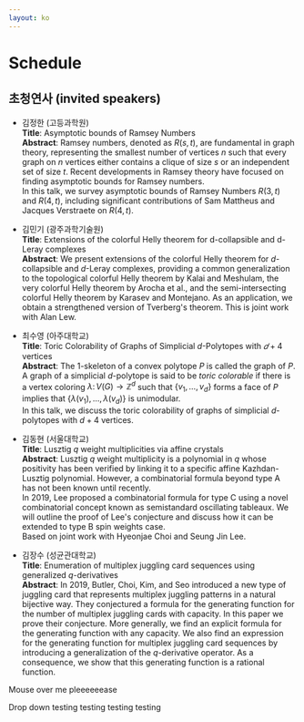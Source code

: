 ```yaml
---
layout: ko
---
```


# Schedule 

## 초청연사 (invited speakers)
- 김정한 (고등과학원)<br/>
**Title**:  Asymptotic bounds of Ramsey Numbers<br/>
**Abstract**: Ramsey numbers, denoted as $R(s,t)$, are fundamental in graph theory, representing the smallest number of vertices $n$ such that every graph 
on $n$ vertices either contains a clique of size $s$ or an independent set of size $t$. Recent developments in Ramsey theory have focused on finding asymptotic bounds for Ramsey numbers.<br/>
In this talk, we survey asymptotic bounds of Ramsey Numbers $R(3,t)$ and $R(4,t)$, including significant contributions of Sam Mattheus and Jacques Verstraete on $R(4,t)$.

- 김민기 (광주과학기술원)<br/>
**Title**: Extensions of the colorful Helly theorem for d-collapsible and d-Leray complexes<br/>
**Abstract**: We present extensions of the colorful Helly theorem for $d$-collapsible and $d$-Leray complexes, providing a common generalization to the topological colorful Helly theorem by Kalai and Meshulam, the very colorful Helly theorem by Arocha et al., and the semi-intersecting colorful Helly theorem by Karasev and Montejano. As an application, we obtain a strengthened version of Tverberg's theorem. This is joint work with Alan Lew.

- 최수영 (아주대학교) <br/>
**Title**: Toric Colorability of Graphs of Simplicial $d$-Polytopes with $𝑑+4$ vertices<br/>
**Abstract**: The 1-skeleton of a convex polytope $P$ is called the graph of $P$.
A graph of a simplicial $d$-polytope is said to be $\textit{toric colorable}$ if there is a vertex coloring $\lambda \colon V(G) \to \mathbb{Z}^d$ such that $\{v_1, \ldots, v_d\}$ forms a face of $P$ implies that $\{\lambda(v_1), \ldots, \lambda(v_d)\}$ is unimodular.<br/>
In this talk, we discuss the toric colorability of graphs of simplicial $d$-polytopes with $d+4$ vertices.

- 김동현 (서울대학교) <br/>
**Title**: Lusztig $q$ weight multiplicities via affine crystals<br/>
**Abstract**: Lusztig $q$ weight multiplicity is a polynomial in $q$ whose positivity has been verified by linking it to a specific affine Kazhdan-Lusztig polynomial. However, a combinatorial formula beyond type A has not been known until recently.<br/>
In $2019$, Lee proposed a combinatorial formula for type C using a novel combinatorial concept known as semistandard oscillating tableaux. We will outline the proof of Lee's conjecture and discuss how it can be extended to type B spin weights case.<br/>
Based on joint work with Hyeonjae Choi and Seung Jin Lee.

- 김장수 (성균관대학교) <br/>
**Title**: Enumeration of multiplex juggling card sequences using generalized $q$-derivatives<br/>
**Abstract**: In $2019$, Butler, Choi, Kim, and Seo introduced a new type of juggling card that represents multiplex juggling patterns in a
  natural bijective way. They conjectured a formula for the generating function for the number of multiplex juggling cards with capacity.
  In this paper we prove their conjecture. More generally, we find an explicit formula for the generating function with any capacity. We
  also find an expression for the generating function for multiplex juggling card sequences by introducing a generalization of the $q$-derivative operator. As a consequence, we show that this generating function is a rational function.

<div class="dropdown">
  <span>Mouse over me pleeeeeease</span>
  <div class="dropdown-content">
  <p>Drop down testing testing testing testing </p>
  </div>
</div>

